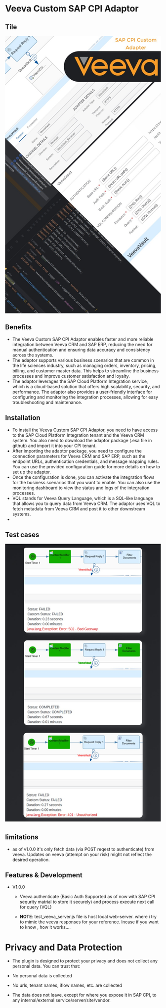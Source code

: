 # Veeva Custom SAP CPI Adaptor

## Tile
![image](/1.jpg)

## Benefits

- The Veeva Custom SAP CPI Adaptor enables faster and more reliable integration between Veeva CRM and SAP ERP, reducing the need for manual authentication and ensuring data accuracy and consistency across the systems.
- The adaptor supports various business scenarios that are common in the life sciences industry, such as managing orders, inventory, pricing, billing, and customer master data. This helps to streamline the business processes and improve customer satisfaction and loyalty.
- The adaptor leverages the SAP Cloud Platform Integration service, which is a cloud-based solution that offers high scalability, security, and performance. The adaptor also provides a user-friendly interface for configuring and monitoring the integration processes, allowing for easy troubleshooting and maintenance.

## Installation

- To install the Veeva Custom SAP CPI Adaptor, you need to have access to the SAP Cloud Platform Integration tenant and the Veeva CRM system. You also need to download the adaptor package (.esa file in github) and import it into your CPI tenant.
- After importing the adaptor package, you need to configure the connection parameters for Veeva CRM and SAP ERP, such as the endpoint URLs, authentication credentials, and message mapping rules. You can use the provided configuration guide for more details on how to set up the adaptor.
- Once the configuration is done, you can activate the integration flows for the business scenarios that you want to enable. You can also use the monitoring dashboard to view the status and logs of the integration processes.
- VQL stands for Veeva Query Language, which is a SQL-like language that allows you to query data from Veeva CRM. The adaptor uses VQL to fetch metadata from Veeva CRM and post it to other downstream systems.
- 
## Test cases
![image](/2.jpg)
## limitations
 - as of v1.0.0 it's only fetch data (via POST reqest to authenticate) from veeva. Updates on veeva (attempt on your risk) might not reflect the desired operation.

## Features & Development 
- V1.0.0
  - Veeva authenticate (Basic Auth Supported as of now with SAP CPI sequrity matrial to store it securely) and process execute next call for query (VQL)
 
  - __**NOTE**__: test_veeva_server.js file is host local web-server. where i try to mimic the veeva responses for your reference. Incase if you want to know , how it works....
    
# Privacy and Data Protection
- The plugin is designed to protect your privacy and does not collect any personal data. You can trust that:

- No personal data is collected
- No urls, tenant names, iflow names, etc. are collected
- The data does not leave, except for where you expose it in SAP CPI, to any internal/external service/server/site/vendor.
